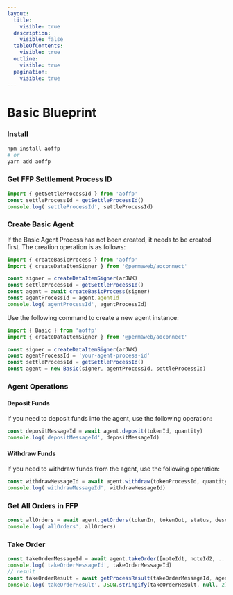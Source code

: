 ```yaml
---
layout:
  title:
    visible: true
  description:
    visible: false
  tableOfContents:
    visible: true
  outline:
    visible: true
  pagination:
    visible: true
---
```


# Basic Blueprint

### Install

```bash
npm install aoffp
# or
yarn add aoffp
```

### Get FFP Settlement Process ID

```javascript
import { getSettleProcessId } from 'aoffp'
const settleProcessId = getSettleProcessId()
console.log('settleProcessId', settleProcessId)
```

### Create Basic Agent

If the Basic Agent Process has not been created, it needs to be created first. The creation operation is as follows:

```javascript
import { createBasicProcess } from 'aoffp'
import { createDataItemSigner } from '@permaweb/aoconnect'

const signer = createDataItemSigner(arJWK)
const settleProcessId = getSettleProcessId()
const agent = await createBasicProcess(signer)
const agentProcessId = agent.agentId
console.log('agentProcessId', agentProcessId)
```

Use the following command to create a new agent instance:

```javascript
import { Basic } from 'aoffp'
import { createDataItemSigner } from '@permaweb/aoconnect'

const signer = createDataItemSigner(arJWK)
const agentProcessId = 'your-agent-process-id'
const settleProcessId = getSettleProcessId()
const agent = new Basic(signer, agentProcessId, settleProcessId)
```

### Agent Operations

#### Deposit Funds

If you need to deposit funds into the agent, use the following operation:

```javascript
const depositMessageId = await agent.deposit(tokenId, quantity)
console.log('depositMessageId', depositMessageId)
```

#### Withdraw Funds

If you need to withdraw funds from the agent, use the following operation:

```javascript
const withdrawMessageId = await agent.withdraw(tokenProcessId, quantity)
console.log('withdrawMessageId', withdrawMessageId)
```

### Get All Orders in FFP

```javascript
const allOrders = await agent.getOrders(tokenIn, tokenOut, status, desc, page, pageSize)
console.log('allOrders', allOrders)
```

### Take Order

```javascript
const takeOrderMessageId = await agent.takeOrder([noteId1, noteId2, ...])
console.log('takeOrderMessageId', takeOrderMessageId)
// result
const takeOrderResult = await getProcessResult(takeOrderMessageId, agent.agentId)
console.log('takeOrderResult', JSON.stringify(takeOrderResult, null, 2))
```
